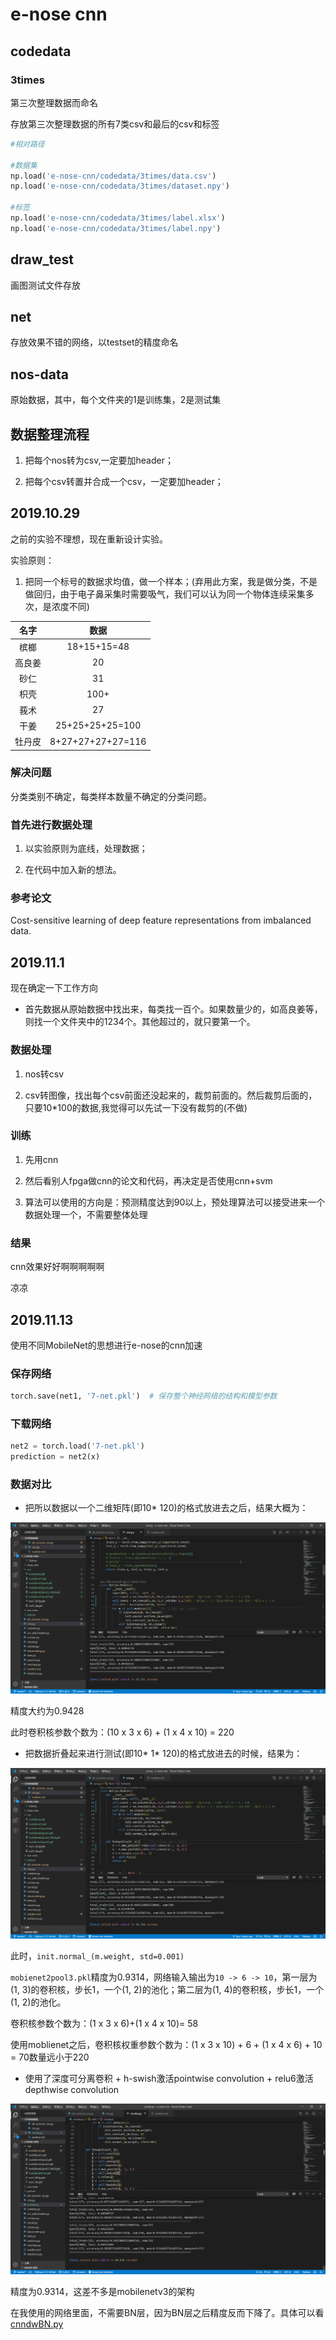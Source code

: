 # e-nose cnn

## codedata

### 3times

第三次整理数据而命名

存放第三次整理数据的所有7类csv和最后的csv和标签

```python
#相对路径

#数据集
np.load('e-nose-cnn/codedata/3times/data.csv')
np.load('e-nose-cnn/codedata/3times/dataset.npy')

#标签
np.load('e-nose-cnn/codedata/3times/label.xlsx')
np.load('e-nose-cnn/codedata/3times/label.npy')
```

## draw_test

画图测试文件存放

## net

存放效果不错的网络，以testset的精度命名

## nos-data

原始数据，其中，每个文件夹的1是训练集，2是测试集

## 数据整理流程

1. 把每个nos转为csv,一定要加header；

2. 把每个csv转置并合成一个csv，一定要加header；

## 2019.10.29

之前的实验不理想，现在重新设计实验。

实验原则：

1. 把同一个标号的数据求均值，做一个样本；(弃用此方案，我是做分类，不是做回归，由于电子鼻采集时需要吸气，我们可以认为同一个物体连续采集多次，是浓度不同)

|名字|数据|
|:-:|:-:|
|槟榔|18+15+15=48|
|高良姜|20|
|砂仁|31|
|枳壳|100+|
|莪术|27|
|干姜|25+25+25+25=100|
|牡丹皮|8+27+27+27+27=116|

### 解决问题

分类类别不确定，每类样本数量不确定的分类问题。

### 首先进行数据处理

1. 以实验原则为底线，处理数据；

2. 在代码中加入新的想法。

### 参考论文

Cost-sensitive learning of deep feature representations from imbalanced data.

## 2019.11.1

现在确定一下工作方向

* 首先数据从原始数据中找出来，每类找一百个。如果数量少的，如高良姜等，则找一个文件夹中的1234个。其他超过的，就只要第一个。

### 数据处理

1. nos转csv

2. csv转图像，找出每个csv前面还没起来的，裁剪前面的。然后裁剪后面的，只要10*100的数据,我觉得可以先试一下没有裁剪的(不做)

### 训练

1. 先用cnn

2. 然后看别人fpga做cnn的论文和代码，再决定是否使用cnn+svm

3. 算法可以使用的方向是：预测精度达到90以上，预处理算法可以接受进来一个数据处理一个，不需要整体处理

### 结果

cnn效果好好啊啊啊啊啊

凉凉

## 2019.11.13

使用不同MobileNet的思想进行e-nose的cnn加速

### 保存网络

```python
torch.save(net1, '7-net.pkl')  # 保存整个神经网络的结构和模型参数
```

### 下载网络

```python
net2 = torch.load('7-net.pkl')
prediction = net2(x)
```

### 数据对比

* 把所以数据以一个二维矩阵(即10* 120)的格式放进去之后，结果大概为：

![1](./picture/1.png)

精度大约为0.9428

此时卷积核参数个数为：(10 x 3 x 6) + (1 x 4 x 10) = 220

* 把数据折叠起来进行测试(即10* 1* 120)的格式放进去的时候，结果为：

![2](./picture/2.png)

此时，`init.normal_(m.weight, std=0.001)`

`mobienet2pool3.pkl`精度为0.9314，网络输入输出为`10 -> 6 -> 10`，第一层为(1, 3)的卷积核，步长1，一个(1, 2)的池化；第二层为(1, 4)的卷积核，步长1，一个(1, 2)的池化。

卷积核参数个数为：(1 x 3 x 6)+(1 x 4 x 10)= 58

使用moblienet之后，卷积核权重参数个数为：(1 x 3 x 10) + 6 + (1 x 4 x 6) + 10 = 70数量远小于220

* 使用了深度可分离卷积 + h-swish激活pointwise convolution + relu6激活depthwise convolution

![3](./picture/3.png)

精度为0.9314，这差不多是mobilenetv3的架构

在我使用的网络里面，不需要BN层，因为BN层之后精度反而下降了。具体可以看[cnndwBN.py](./cnndwBN.py)
